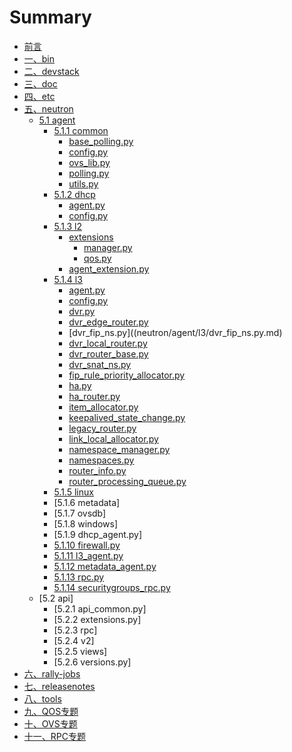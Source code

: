 # Summary

* [前言](README.md)
* [一、bin](bin/README.md)
* [二、devstack](devstack/README.md)
* [三、doc](doc/README.md)
* [四、etc](etc/README.md)
* [五、neutron](neutron/README.md) 
	* [5.1 agent](neutron/agent/README.md)
		* [5.1.1 common](neutron/agent/common/README.md)
			* [base_polling.py](neutron/agent/common/base_polling.py.md)
			* [config.py](neutron/agent/common/config.py.md)
			* [ovs_lib.py](neutron/agent/common/ovs_lib.py.md)
			* [polling.py](neutron/agent/common/polling.py.md)
			* [utils.py](neutron/agent/common/utils.py.md)
		* [5.1.2 dhcp](neutron/agent/dhcp/README.md)
			* [agent.py](neutron/agent/dhcp/agent.py.md)
			* [config.py](neutron/agent/dhcp/config.py.md)
		* [5.1.3 l2](neutron/agent/l2/README.md)
			* [extensions](neutron/agent/l2/extensions/README.md)
				* [manager.py](neutron/agent/l2/extensions/manager.py.md)
				* [qos.py](neutron/agent/l2/extensions/qos.py.md)
			* [agent_extension.py](neutron/agent/l2/[agent_extension.py.md)
		* [5.1.4 l3](neutron/agent/l3/README.md)
			* [agent.py](neutron/agent/l3/agent.py.md)
			* [config.py](neutron/agent/l3/config.py.md)
			* [dvr.py](neutron/agent/l3/dvr.py.md)
			* [dvr_edge_router.py](neutron/agent/l3/dvr_edge_router.py.md)
			* [dvr_fip_ns.py]((neutron/agent/l3/dvr_fip_ns.py.md)
			* [dvr_local_router.py](neutron/agent/l3/dvr_local_router.py.md)
			* [dvr_router_base.py](neutron/agent/l3/dvr_router_base.py.md)
			* [dvr_snat_ns.py](neutron/agent/l3/dvr_snat_ns.py.md)
			* [fip_rule_priority_allocator.py](neutron/agent/l3/fip_rule_priority_allocator.py.md)
			* [ha.py](neutron/agent/l3/ha.py.md)
			* [ha_router.py](neutron/agent/l3/ha_router.py.md)
			* [item_allocator.py](neutron/agent/l3/item_allocator.py.md)
			* [keepalived_state_change.py](neutron/agent/l3/keepalived_state_change.py.md)
			* [legacy_router.py](neutron/agent/l3/legacy_router.py.md)
			* [link_local_allocator.py](neutron/agent/l3/link_local_allocator.py.md)
			* [namespace_manager.py](neutron/agent/l3/namespace_manager.py.md)
			* [namespaces.py](neutron/agent/l3/namespaces.py.md)
			* [router_info.py](neutron/agent/l3/router_info.py.md)
			* [router_processing_queue.py](neutron/agent/l3/router_processing_queue.py.md)
		* [5.1.5 linux](neutron/agent/linux/README.md)
		* [5.1.6 metadata]
		* [5.1.7 ovsdb]
		* [5.1.8 windows]
		* [5.1.9 dhcp_agent.py]
		* [5.1.10 firewall.py](neutron/agent/firewall.py.md)
		* [5.1.11 l3_agent.py](neutron/agent/l3_agent.py.md)
		* [5.1.12 metadata_agent.py](neutron/agent/metadata_agent.py.md)
		* [5.1.13 rpc.py](neutron/agent/rpc.py.md)
		* [5.1.14 securitygroups_rpc.py](neutron/agent/securitygroups_rpc.py)
	* [5.2 api]
		* [5.2.1 api_common.py]
		* [5.2.2 extensions.py]
		* [5.2.3 rpc]
		* [5.2.4 v2]
		* [5.2.5 views]
		* [5.2.6 versions.py]
* [六、rally-jobs](rally-jobs/README.md) 
* [七、releasenotes](releasenotes/README.md) 
* [八、tools](tools/README.md) 
* [九、QOS专题](chyu-subjects/qos/README.md) 
* [十、OVS专题](chyu-subjects/ovs/README.md)
* [十一、RPC专题](chyu-subjects/rpc/README.md)

